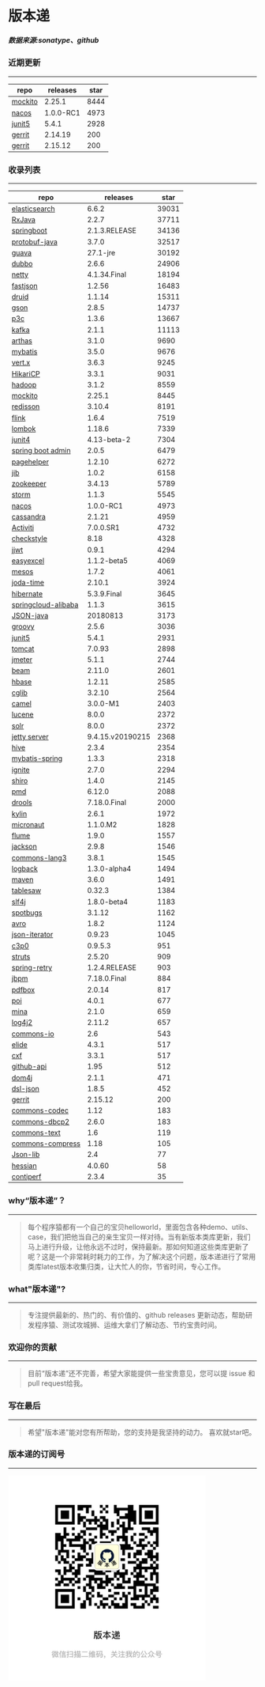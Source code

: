 # 版本递

##### 数据来源:sonatype、github

### 近期更新
---
repo | releases | star
---|---|---
[mockito](https://github.com/mockito/mockito) | 2.25.1 | 8444
[nacos](https://github.com/alibaba/nacos) | 1.0.0-RC1 | 4973
[junit5](https://github.com/junit-team/junit5) | 5.4.1 | 2928
[gerrit](https://github.com/GerritCodeReview/gerrit) | 2.14.19 | 200
[gerrit](https://github.com/GerritCodeReview/gerrit) | 2.15.12 | 200

### 收录列表
---
repo | releases | star
---|---|---
[elasticsearch](https://github.com/elastic/elasticsearch) | 6.6.2 | 39031 
[RxJava](https://github.com/ReactiveX/RxJava) | 2.2.7 | 37711 
[springboot](https://github.com/spring-projects/spring-boot) | 2.1.3.RELEASE | 34136 
[protobuf-java](https://github.com/protocolbuffers/protobuf) | 3.7.0 | 32517 
[guava](https://github.com/google/guava) | 27.1-jre | 30192 
[dubbo](https://github.com/apache/incubator-dubbo) | 2.6.6 | 24906 
[netty](https://github.com/netty/netty) | 4.1.34.Final | 18194 
[fastjson](https://github.com/alibaba/fastjson) | 1.2.56 | 16483 
[druid](https://github.com/alibaba/druid) | 1.1.14 | 15311 
[gson](https://github.com/google/gson) | 2.8.5 | 14737 
[p3c](https://github.com/alibaba/p3c) | 1.3.6 | 13667 
[kafka](https://github.com/apache/kafka) | 2.1.1 | 11113 
[arthas](https://github.com/alibaba/arthas) | 3.1.0 | 9690 
[mybatis](https://github.com/mybatis/mybatis-3) | 3.5.0 | 9676 
[vert.x](https://github.com/eclipse-vertx/vert.x) | 3.6.3 | 9245 
[HikariCP](https://github.com/brettwooldridge/HikariCP) | 3.3.1 | 9031 
[hadoop](https://github.com/apache/hadoop) | 3.1.2 | 8559 
[mockito](https://github.com/mockito/mockito) | 2.25.1 | 8445 
[redisson](https://github.com/redisson/redisson) | 3.10.4 | 8191 
[flink](https://github.com/apache/flink) | 1.6.4 | 7519 
[lombok](https://github.com/rzwitserloot/lombok) | 1.18.6 | 7339 
[junit4](https://github.com/junit-team/junit4) | 4.13-beta-2 | 7304 
[spring boot admin](https://github.com/codecentric/spring-boot-admin) | 2.0.5 | 6479 
[pagehelper](https://github.com/pagehelper/Mybatis-PageHelper) | 1.2.10 | 6272 
[jib](https://github.com/GoogleContainerTools/jib) | 1.0.2 | 6158 
[zookeeper](https://github.com/apache/zookeeper) | 3.4.13 | 5789 
[storm](https://github.com/apache/storm) | 1.1.3 | 5545 
[nacos](https://github.com/alibaba/nacos) | 1.0.0-RC1 | 4973 
[cassandra](https://github.com/apache/cassandra) | 2.1.21 | 4959 
[Activiti](https://github.com/Activiti/Activiti) | 7.0.0.SR1 | 4732 
[checkstyle](https://github.com/checkstyle/checkstyle) | 8.18 | 4328 
[jjwt](https://github.com/jwtk/jjwt) | 0.9.1 | 4294 
[easyexcel](https://github.com/alibaba/easyexcel) | 1.1.2-beta5 | 4069 
[mesos](https://github.com/apache/mesos) | 1.7.2 | 4061 
[joda-time](https://github.com/JodaOrg/joda-time) | 2.10.1 | 3924 
[hibernate](https://github.com/hibernate/hibernate-orm) | 5.3.9.Final | 3645 
[springcloud-alibaba](https://github.com/spring-cloud-incubator/spring-cloud-alibaba) | 1.1.3 | 3615 
[JSON-java](https://github.com/stleary/JSON-java) | 20180813 | 3173 
[groovy](https://github.com/apache/groovy) | 2.5.6 | 3036 
[junit5](https://github.com/junit-team/junit5) | 5.4.1 | 2931 
[tomcat](https://github.com/apache/tomcat) | 7.0.93 | 2898 
[jmeter](https://github.com/apache/jmeter) | 5.1.1 | 2744 
[beam](https://github.com/apache/beam) | 2.11.0 | 2601 
[hbase](https://github.com/apache/hbase) | 1.2.11 | 2585 
[cglib](https://github.com/cglib/cglib) | 3.2.10 | 2564 
[camel](https://github.com/apache/camel) | 3.0.0-M1 | 2403 
[lucene](https://github.com/apache/lucene-solr) | 8.0.0 | 2372 
[solr](https://github.com/apache/lucene-solr) | 8.0.0 | 2372 
[jetty server](https://github.com/eclipse/jetty.project) | 9.4.15.v20190215 | 2368 
[hive](https://github.com/apache/hive) | 2.3.4 | 2354 
[mybatis-spring](https://github.com/mybatis/spring-boot-starter) | 1.3.3 | 2318 
[ignite](https://github.com/apache/ignite) | 2.7.0 | 2294 
[shiro](https://github.com/apache/shiro) | 1.4.0 | 2145 
[pmd](https://github.com/pmd/pmd) | 6.12.0 | 2088 
[drools](https://github.com/kiegroup/drools) | 7.18.0.Final | 2000 
[kylin](https://github.com/apache/kylin) | 2.6.1 | 1972 
[micronaut](https://github.com/micronaut-projects/micronaut-core) | 1.1.0.M2 | 1828 
[flume](https://github.com/apache/flume) | 1.9.0 | 1557 
[jackson](https://github.com/FasterXML/jackson-core) | 2.9.8 | 1546 
[commons-lang3](https://github.com/apache/commons-lang) | 3.8.1 | 1545 
[logback](https://github.com/qos-ch/logback) | 1.3.0-alpha4 | 1494 
[maven](https://github.com/apache/maven) | 3.6.0 | 1491 
[tablesaw](https://github.com/jtablesaw/tablesaw) | 0.32.3 | 1384 
[slf4j](https://github.com/qos-ch/slf4j) | 1.8.0-beta4 | 1183 
[spotbugs](https://github.com/spotbugs/spotbugs) | 3.1.12 | 1162 
[avro](https://github.com/apache/avro) | 1.8.2 | 1124 
[json-iterator](https://github.com/json-iterator/java) | 0.9.23 | 1045 
[c3p0](https://github.com/swaldman/c3p0) | 0.9.5.3 | 951 
[struts](https://github.com/apache/struts) | 2.5.20 | 909 
[spring-retry](https://github.com/spring-projects/spring-retry) | 1.2.4.RELEASE | 903 
[jbpm](https://github.com/kiegroup/jbpm) | 7.18.0.Final | 884 
[pdfbox](https://github.com/apache/pdfbox) | 2.0.14 | 817 
[poi](https://github.com/apache/poi) | 4.0.1 | 677 
[mina](https://github.com/apache/mina) | 2.1.0 | 659 
[log4j2](https://github.com/apache/logging-log4j2) | 2.11.2 | 657 
[commons-io](https://github.com/apache/commons-io) | 2.6 | 543 
[elide](https://github.com/yahoo/elide) | 4.3.1 | 517 
[cxf](https://github.com/apache/cxf) | 3.3.1 | 517 
[github-api](https://github.com/kohsuke/github-api) | 1.95 | 512 
[dom4j](https://github.com/dom4j/dom4j) | 2.1.1 | 471 
[dsl-json](https://github.com/ngs-doo/dsl-json) | 1.8.5 | 452 
[gerrit](https://github.com/GerritCodeReview/gerrit) | 2.15.12 | 200 
[commons-codec](https://github.com/apache/commons-codec) | 1.12 | 183 
[commons-dbcp2](https://github.com/apache/commons-dbcp) | 2.6.0 | 183 
[commons-text](https://github.com/apache/commons-text) | 1.6 | 119 
[commons-compress](https://github.com/apache/commons-compress) | 1.18 | 105 
[Json-lib](https://github.com/aalmiray/Json-lib) | 2.4 | 77 
[hessian](https://github.com/ebourg/hessian) | 4.0.60 | 58 
[contiperf](https://github.com/lucaspouzac/contiperf) | 2.3.4 | 35 

### why“版本递”？
--- 
>每个程序猿都有一个自己的宝贝helloworld，里面包含各种demo、utils、case，我们把他当自己的亲生宝贝一样对待。当有新版本类库更新，我们马上进行升级，让他永远不过时，保持最新。那如何知道这些类库更新了呢？这是一个非常耗时耗力的工作，为了解决这个问题，版本递进行了常用类库latest版本收集归类，让大忙人的你，节省时间，专心工作。


### what"版本递"?
---
> 专注提供最新的、热门的、有价值的、github releases 更新动态，帮助研发程序猿、测试攻城狮、运维大拿们了解动态、节约宝贵时间。

### 欢迎你的贡献
---
> 目前“版本递”还不完善，希望大家能提供一些宝贵意见，您可以提 issue 和 pull request给我。


### 写在最后
---
> 希望"版本递"能对您有所帮助，您的支持是我坚持的动力。
> 喜欢就star吧。

### 版本递的订阅号
---
<img src="https://github.com/jartisan2001/latest/blob/master/Image.jpg" width="400" hegiht="400" align=left />